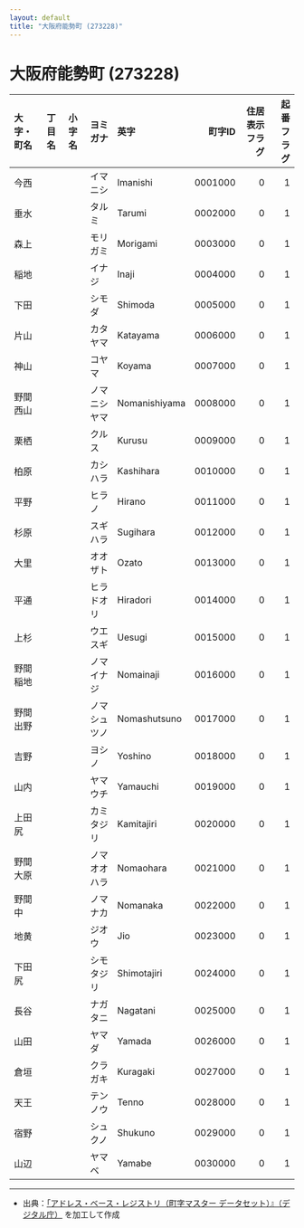 ```yaml
---
layout: default
title: "大阪府能勢町 (273228)"
---
```


# 大阪府能勢町 (273228)

| 大字・町名 | 丁目名 | 小字名 | ヨミガナ | 英字 | 町字ID | 住居表示フラグ | 起番フラグ |
|:--------|:------|:------|:-----------------|:---------------------|--------:|----------:|--------:|
| 今西 |  |  | イマニシ | Imanishi | 0001000 | 0 | 1 |
| 垂水 |  |  | タルミ | Tarumi | 0002000 | 0 | 1 |
| 森上 |  |  | モリガミ | Morigami | 0003000 | 0 | 1 |
| 稲地 |  |  | イナジ | Inaji | 0004000 | 0 | 1 |
| 下田 |  |  | シモダ | Shimoda | 0005000 | 0 | 1 |
| 片山 |  |  | カタヤマ | Katayama | 0006000 | 0 | 1 |
| 神山 |  |  | コヤマ | Koyama | 0007000 | 0 | 1 |
| 野間西山 |  |  | ノマニシヤマ | Nomanishiyama | 0008000 | 0 | 1 |
| 栗栖 |  |  | クルス | Kurusu | 0009000 | 0 | 1 |
| 柏原 |  |  | カシハラ | Kashihara | 0010000 | 0 | 1 |
| 平野 |  |  | ヒラノ | Hirano | 0011000 | 0 | 1 |
| 杉原 |  |  | スギハラ | Sugihara | 0012000 | 0 | 1 |
| 大里 |  |  | オオザト | Ozato | 0013000 | 0 | 1 |
| 平通 |  |  | ヒラドオリ | Hiradori | 0014000 | 0 | 1 |
| 上杉 |  |  | ウエスギ | Uesugi | 0015000 | 0 | 1 |
| 野間稲地 |  |  | ノマイナジ | Nomainaji | 0016000 | 0 | 1 |
| 野間出野 |  |  | ノマシュツノ | Nomashutsuno | 0017000 | 0 | 1 |
| 吉野 |  |  | ヨシノ | Yoshino | 0018000 | 0 | 1 |
| 山内 |  |  | ヤマウチ | Yamauchi | 0019000 | 0 | 1 |
| 上田尻 |  |  | カミタジリ | Kamitajiri | 0020000 | 0 | 1 |
| 野間大原 |  |  | ノマオオハラ | Nomaohara | 0021000 | 0 | 1 |
| 野間中 |  |  | ノマナカ | Nomanaka | 0022000 | 0 | 1 |
| 地黄 |  |  | ジオウ | Jio | 0023000 | 0 | 1 |
| 下田尻 |  |  | シモタジリ | Shimotajiri | 0024000 | 0 | 1 |
| 長谷 |  |  | ナガタニ | Nagatani | 0025000 | 0 | 1 |
| 山田 |  |  | ヤマダ | Yamada | 0026000 | 0 | 1 |
| 倉垣 |  |  | クラガキ | Kuragaki | 0027000 | 0 | 1 |
| 天王 |  |  | テンノウ | Tenno | 0028000 | 0 | 1 |
| 宿野 |  |  | シュクノ | Shukuno | 0029000 | 0 | 1 |
| 山辺 |  |  | ヤマベ | Yamabe | 0030000 | 0 | 1 |

---

- 出典：[「アドレス・ベース・レジストリ（町字マスター データセット）』（デジタル庁）](https://www.digital.go.jp/policies/base_registry_address/) を加工して作成